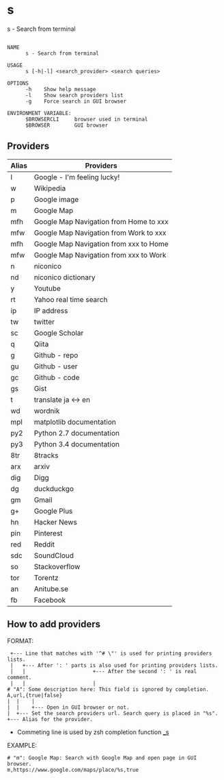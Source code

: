 s
===

s - Search from terminal

```

NAME
      s - Search from terminal

USAGE
      s [-h|-l] <search_provider> <search queries>

OPTIONS
      -h    Show help message
      -l    Show search providers list
      -g    Force search in GUI browser

ENVIRONMENT VARIABLE:
      $BROWSERCLI     browser used in terminal
      $BROWSER        GUI browser

```

Providers
---------

|Alias |Providers                                 |
|---   |---                                       |
|    l |              Google - I'm feeling lucky! |
|    w |                                Wikipedia |
|    p |                             Google image |
|    m |                               Google Map |
|  mfh |   Google Map Navigation from Home to xxx |
|  mfw |   Google Map Navigation from Work to xxx |
|  mfh |   Google Map Navigation from xxx to Home |
|  mfw |   Google Map Navigation from xxx to Work |
|    n |                                 niconico |
|   nd |                      niconico dictionary |
|    y |                                  Youtube |
|   rt |                   Yahoo real time search |
|   ip |                               IP address |
|   tw |                                  twitter |
|   sc |                           Google Scholar |
|    q |                                    Qiita |
|    g |                            Github - repo |
|   gu |                            Github - user |
|   gc |                            Github - code |
|   gs |                                     Gist |
|    t |                      translate ja <-> en |
|   wd |                                  wordnik |
|  mpl |                 matplotlib documentation |
|  py2 |                 Python 2.7 documentation |
|  py3 |                 Python 3.4 documentation |
|  8tr |                                  8tracks |
|  arx |                                    arxiv |
|  dig |                                     Digg |
|   dg |                               duckduckgo |
|   gm |                                    Gmail |
|   g+ |                              Google Plus |
|   hn |                              Hacker News |
|  pin |                                Pinterest |
|  red |                                   Reddit |
|  sdc |                               SoundCloud |
|   so |                            Stackoverflow |
|  tor |                                  Torentz |
|   an |                               Anitube.se |
|   fb |                                 Facebook |

How to add providers
--------------------


FORMAT:

```
 +--- Line that matches with '^# \"' is used for printing providers lists.
 |   +--- After ': ' parts is also used for printing providers lists.
 |   |                      +--- After the second ': ' is real comment.
 |   |                      |
# "A": Some description here: This field is ignored by completion.
A,url,{true|false}
|  |    |
|  |    +--- Open in GUI browser or not.
|  +--- Set the search providers url. Search query is placed in "%s".
+--- Alias for the provider.
```

* Commeting line is used by zsh completion function [_s](./_s)

EXAMPLE:

```
# "m": Google Map: Search with Google Map and open page in GUI browser.
m,https://www.google.com/maps/place/%s,true
```


